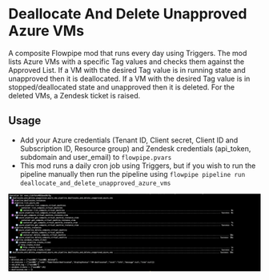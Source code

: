 # Deallocate And Delete Unapproved Azure VMs

A composite Flowpipe mod that runs every day using Triggers. The mod lists Azure VMs with a specific Tag values and checks them against the Approved List. If a VM with the desired Tag value is in running state and unapproved then it is deallocated. If a VM with the desired Tag value is in stopped/deallocated state and unapproved then it is deleted. For the deleted VMs, a Zendesk ticket is raised.

## Usage

- Add your Azure credentials (Tenant ID, Client secret, Client ID and Subscription ID, Resource group) and Zendesk credentials (api_token, subdomain and user_email) to `flowpipe.pvars`
- This mod runs a daily cron job using Triggers, but if you wish to run the pipeline manually then run the pipeline using `flowpipe pipeline run deallocate_and_delete_unapproved_azure_vms`

![flowpipe_pipeline_run](flowpipe_pipeline_run.png)
